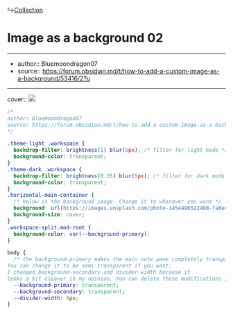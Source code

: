 ↪[Collection](Collection.md)

# Image as a background 02

---

- author:: Bluemoondragon07
- source:: https://forum.obsidian.md/t/how-to-add-a-custom-image-as-a-background/53416/2?u

---

cover:: ![](https://i.imgur.com/fsE8GIl.png)

```css
/*
author: Bluemoondragon07
source: https://forum.obsidian.md/t/how-to-add-a-custom-image-as-a-background/53416/2?u
*/

.theme-light .workspace {
  backdrop-filter: brightness(1) blur(5px); /* filter for light mode */
  background-color: transparent;
}
.theme-dark .workspace {
  backdrop-filter: brightness(0.35) blur(5px); /* filter for dark mode */
  background-color: transparent;
}
.horizontal-main-container {
  /* below is the background image. Change it to whatever you want */
  background: url(https://images.unsplash.com/photo-1454496522488-7a8e488e8606?ixlib=rb-4.0.3&ixid=MnwxMjA3fDB8MHxwaG90by1wYWdlfHx8fGVufDB8fHx8&auto=format&fit=crop&w=2076&q=80);
  background-size: cover;
}
.workspace-split.mod-root {
  background-color: var(--background-primary);
}

body {
  /* the background-primary makes the main note pane completely transparent. 
You can change it to be semi-transparent if you want. 
I changed background-secondary and divider-width because it
looks a bit cleaner in my opinion. You can delete those modifications if you want.*/
  --background-primary: transparent;
  --background-secondary: transparent;
  --divider-width: 0px;
}
```
